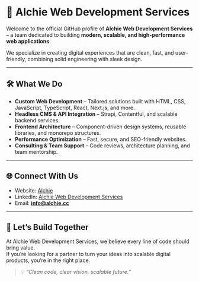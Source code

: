 # 🚀 Alchie Web Development Services

Welcome to the official GitHub profile of **Alchie Web Development Services** – a team dedicated to building **modern, scalable, and high-performance web applications**.  

We specialize in creating digital experiences that are clean, fast, and user-friendly, combining solid engineering with sleek design.  

---

## 🛠 What We Do
- **Custom Web Development** – Tailored solutions built with HTML, CSS, JavaScript, TypeScript, React, Next.js, and more.  
- **Headless CMS & API Integration** – Strapi, Contentful, and scalable backend services.  
- **Frontend Architecture** – Component-driven design systems, reusable libraries, and monorepo structures.  
- **Performance Optimization** – Fast, secure, and SEO-friendly websites.  
- **Consulting & Team Support** – Code reviews, architecture planning, and team mentorship.  

---

## 🌐 Connect With Us
- Website: [Alchie](https://www.alchie.cc/)  
- LinkedIn: [Alchie Web Development Services](https://www.linkedin.com/company/alchie-web-development-services)  
- Email: **info@alchie.cc**  

---

## 🤝 Let’s Build Together
At Alchie Web Development Services, we believe every line of code should bring value.  
If you’re looking for a partner to turn your ideas into scalable digital products, you’re in the right place.  

> 💡 _“Clean code, clear vision, scalable future.”_  
